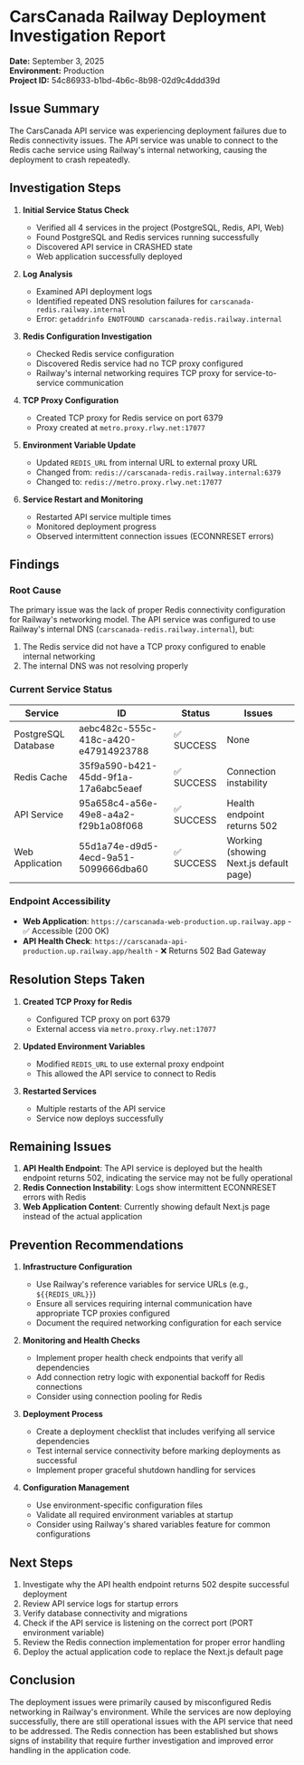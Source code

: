 # CarsCanada Railway Deployment Investigation Report

**Date:** September 3, 2025  
**Environment:** Production  
**Project ID:** 54c86933-b1bd-4b6c-8b98-02d9c4ddd39d  

## Issue Summary

The CarsCanada API service was experiencing deployment failures due to Redis connectivity issues. The API service was unable to connect to the Redis cache service using Railway's internal networking, causing the deployment to crash repeatedly.

## Investigation Steps

1. **Initial Service Status Check**
   - Verified all 4 services in the project (PostgreSQL, Redis, API, Web)
   - Found PostgreSQL and Redis services running successfully
   - Discovered API service in CRASHED state
   - Web application successfully deployed

2. **Log Analysis**
   - Examined API deployment logs
   - Identified repeated DNS resolution failures for `carscanada-redis.railway.internal`
   - Error: `getaddrinfo ENOTFOUND carscanada-redis.railway.internal`

3. **Redis Configuration Investigation**
   - Checked Redis service configuration
   - Discovered Redis service had no TCP proxy configured
   - Railway's internal networking requires TCP proxy for service-to-service communication

4. **TCP Proxy Configuration**
   - Created TCP proxy for Redis service on port 6379
   - Proxy created at `metro.proxy.rlwy.net:17077`

5. **Environment Variable Update**
   - Updated `REDIS_URL` from internal URL to external proxy URL
   - Changed from: `redis://carscanada-redis.railway.internal:6379`
   - Changed to: `redis://metro.proxy.rlwy.net:17077`

6. **Service Restart and Monitoring**
   - Restarted API service multiple times
   - Monitored deployment progress
   - Observed intermittent connection issues (ECONNRESET errors)

## Findings

### Root Cause
The primary issue was the lack of proper Redis connectivity configuration for Railway's networking model. The API service was configured to use Railway's internal DNS (`carscanada-redis.railway.internal`), but:
1. The Redis service did not have a TCP proxy configured to enable internal networking
2. The internal DNS was not resolving properly

### Current Service Status

| Service | ID | Status | Issues |
|---------|------|--------|--------|
| PostgreSQL Database | aebc482c-555c-418c-a420-e47914923788 | ✅ SUCCESS | None |
| Redis Cache | 35f9a590-b421-45dd-9f1a-17a6abc5eaef | ✅ SUCCESS | Connection instability |
| API Service | 95a658c4-a56e-49e8-a4a2-f29b1a08f068 | ✅ SUCCESS | Health endpoint returns 502 |
| Web Application | 55d1a74e-d9d5-4ecd-9a51-5099666dba60 | ✅ SUCCESS | Working (showing Next.js default page) |

### Endpoint Accessibility

- **Web Application**: `https://carscanada-web-production.up.railway.app` - ✅ Accessible (200 OK)
- **API Health Check**: `https://carscanada-api-production.up.railway.app/health` - ❌ Returns 502 Bad Gateway

## Resolution Steps Taken

1. **Created TCP Proxy for Redis**
   - Configured TCP proxy on port 6379
   - External access via `metro.proxy.rlwy.net:17077`

2. **Updated Environment Variables**
   - Modified `REDIS_URL` to use external proxy endpoint
   - This allowed the API service to connect to Redis

3. **Restarted Services**
   - Multiple restarts of the API service
   - Service now deploys successfully

## Remaining Issues

1. **API Health Endpoint**: The API service is deployed but the health endpoint returns 502, indicating the service may not be fully operational
2. **Redis Connection Instability**: Logs show intermittent ECONNRESET errors with Redis
3. **Web Application Content**: Currently showing default Next.js page instead of the actual application

## Prevention Recommendations

1. **Infrastructure Configuration**
   - Use Railway's reference variables for service URLs (e.g., `${{REDIS_URL}}`)
   - Ensure all services requiring internal communication have appropriate TCP proxies configured
   - Document the required networking configuration for each service

2. **Monitoring and Health Checks**
   - Implement proper health check endpoints that verify all dependencies
   - Add connection retry logic with exponential backoff for Redis connections
   - Consider using connection pooling for Redis

3. **Deployment Process**
   - Create a deployment checklist that includes verifying all service dependencies
   - Test internal service connectivity before marking deployments as successful
   - Implement proper graceful shutdown handling for services

4. **Configuration Management**
   - Use environment-specific configuration files
   - Validate all required environment variables at startup
   - Consider using Railway's shared variables feature for common configurations

## Next Steps

1. Investigate why the API health endpoint returns 502 despite successful deployment
2. Review API service logs for startup errors
3. Verify database connectivity and migrations
4. Check if the API service is listening on the correct port (PORT environment variable)
5. Review the Redis connection implementation for proper error handling
6. Deploy the actual application code to replace the Next.js default page

## Conclusion

The deployment issues were primarily caused by misconfigured Redis networking in Railway's environment. While the services are now deploying successfully, there are still operational issues with the API service that need to be addressed. The Redis connection has been established but shows signs of instability that require further investigation and improved error handling in the application code.